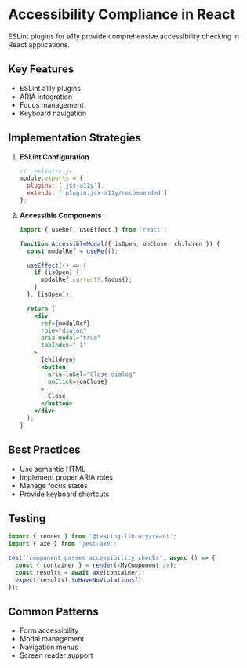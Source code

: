 # Accessibility Compliance in React

ESLint plugins for a11y provide comprehensive accessibility checking in React applications.

## Key Features
- ESLint a11y plugins
- ARIA integration
- Focus management
- Keyboard navigation

## Implementation Strategies
1. **ESLint Configuration**
   ```javascript
   // .eslintrc.js
   module.exports = {
     plugins: ['jsx-a11y'],
     extends: ['plugin:jsx-a11y/recommended']
   };
   ```

2. **Accessible Components**
   ```jsx
   import { useRef, useEffect } from 'react';

   function AccessibleModal({ isOpen, onClose, children }) {
     const modalRef = useRef();

     useEffect(() => {
       if (isOpen) {
         modalRef.current?.focus();
       }
     }, [isOpen]);

     return (
       <div
         ref={modalRef}
         role="dialog"
         aria-modal="true"
         tabIndex="-1"
       >
         {children}
         <button
           aria-label="Close dialog"
           onClick={onClose}
         >
           Close
         </button>
       </div>
     );
   }
   ```

## Best Practices
- Use semantic HTML
- Implement proper ARIA roles
- Manage focus states
- Provide keyboard shortcuts

## Testing
```javascript
import { render } from '@testing-library/react';
import { axe } from 'jest-axe';

test('component passes accessibility checks', async () => {
  const { container } = render(<MyComponent />);
  const results = await axe(container);
  expect(results).toHaveNoViolations();
});
```

## Common Patterns
- Form accessibility
- Modal management
- Navigation menus
- Screen reader support